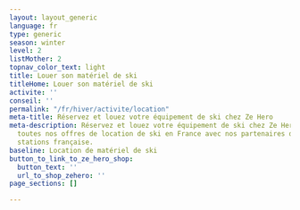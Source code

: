 ```yaml
---
layout: layout_generic
language: fr
type: generic
season: winter
level: 2
listMother: 2
topnav_color_text: light
title: Louer son matériel de ski
titleHome: Louer son matériel de ski
activite: ''
conseil: ''
permalink: "/fr/hiver/activite/location"
meta-title: Réservez et louez votre équipement de ski chez Ze Hero
meta-description: Réservez et louez votre équipement de ski chez Ze Hero. Découvrez
  toutes nos offres de location de ski en France avec nos partenaires dans les meilleures
  stations française.
baseline: Location de matériel de ski
button_to_link_to_ze_hero_shop:
  button_text: ''
  url_to_shop_zehero: ''
page_sections: []

---
```


